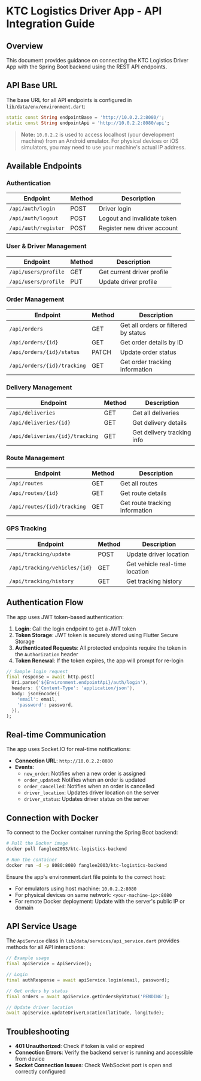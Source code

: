 # KTC Logistics Driver App - API Integration Guide

## Overview

This document provides guidance on connecting the KTC Logistics Driver App with the Spring Boot backend using the REST API endpoints.

## API Base URL

The base URL for all API endpoints is configured in `lib/data/env/environment.dart`:

```dart
static const String endpointBase = 'http://10.0.2.2:8080/';
static const String endpointApi = 'http://10.0.2.2:8080/api';
```

> **Note:** `10.0.2.2` is used to access localhost (your development machine) from an Android emulator. For physical devices or iOS simulators, you may need to use your machine's actual IP address.

## Available Endpoints

### Authentication

| Endpoint | Method | Description |
|----------|--------|-------------|
| `/api/auth/login` | POST | Driver login |
| `/api/auth/logout` | POST | Logout and invalidate token |
| `/api/auth/register` | POST | Register new driver account |

### User & Driver Management

| Endpoint | Method | Description |
|----------|--------|-------------|
| `/api/users/profile` | GET | Get current driver profile |
| `/api/users/profile` | PUT | Update driver profile |

### Order Management

| Endpoint | Method | Description |
|----------|--------|-------------|
| `/api/orders` | GET | Get all orders or filtered by status |
| `/api/orders/{id}` | GET | Get order details by ID |
| `/api/orders/{id}/status` | PATCH | Update order status |
| `/api/orders/{id}/tracking` | GET | Get order tracking information |

### Delivery Management

| Endpoint | Method | Description |
|----------|--------|-------------|
| `/api/deliveries` | GET | Get all deliveries |
| `/api/deliveries/{id}` | GET | Get delivery details |
| `/api/deliveries/{id}/tracking` | GET | Get delivery tracking info |

### Route Management

| Endpoint | Method | Description |
|----------|--------|-------------|
| `/api/routes` | GET | Get all routes |
| `/api/routes/{id}` | GET | Get route details |
| `/api/routes/{id}/tracking` | GET | Get route tracking information |

### GPS Tracking

| Endpoint | Method | Description |
|----------|--------|-------------|
| `/api/tracking/update` | POST | Update driver location |
| `/api/tracking/vehicles/{id}` | GET | Get vehicle real-time location |
| `/api/tracking/history` | GET | Get tracking history |

## Authentication Flow

The app uses JWT token-based authentication:

1. **Login**: Call the login endpoint to get a JWT token
2. **Token Storage**: JWT token is securely stored using Flutter Secure Storage
3. **Authenticated Requests**: All protected endpoints require the token in the `Authorization` header
4. **Token Renewal**: If the token expires, the app will prompt for re-login

```dart
// Sample login request
final response = await http.post(
  Uri.parse('${Environment.endpointApi}/auth/login'),
  headers: {'Content-Type': 'application/json'},
  body: jsonEncode({
    'email': email,
    'password': password,
  }),
);
```

## Real-time Communication

The app uses Socket.IO for real-time notifications:

- **Connection URL**: `http://10.0.2.2:8080`
- **Events**: 
  - `new_order`: Notifies when a new order is assigned
  - `order_updated`: Notifies when an order is updated
  - `order_cancelled`: Notifies when an order is cancelled
  - `driver_location`: Updates driver location on the server
  - `driver_status`: Updates driver status on the server

## Connection with Docker

To connect to the Docker container running the Spring Boot backend:

```bash
# Pull the Docker image
docker pull fanglee2003/ktc-logistics-backend

# Run the container
docker run -d -p 8080:8080 fanglee2003/ktc-logistics-backend
```

Ensure the app's environment.dart file points to the correct host:
- For emulators using host machine: `10.0.2.2:8080`
- For physical devices on same network: `<your-machine-ip>:8080`
- For remote Docker deployment: Update with the server's public IP or domain

## API Service Usage

The `ApiService` class in `lib/data/services/api_service.dart` provides methods for all API interactions:

```dart
// Example usage
final apiService = ApiService();

// Login
final authResponse = await apiService.login(email, password);

// Get orders by status
final orders = await apiService.getOrdersByStatus('PENDING');

// Update driver location
await apiService.updateDriverLocation(latitude, longitude);
```

## Troubleshooting

- **401 Unauthorized**: Check if token is valid or expired
- **Connection Errors**: Verify the backend server is running and accessible from device
- **Socket Connection Issues**: Check WebSocket port is open and correctly configured
